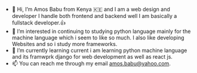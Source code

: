 - 👋 Hi, I’m Amos Babu from Kenya :kenya: and I am a web design and developer I handle both frontend and backend well I am basically a fullstack developer.:+1:
- 👀 I’m interested in continuing to studying python language mainly for the machine language which i seem to like so much. I also like developing Websites and so i study more frameworks.
- 🌱 I’m currently learning current i am learning python machine language and its framwprk django for web development as well as react js.
- 📫 You can reach me through my email amos.babu@yahoo.com.
